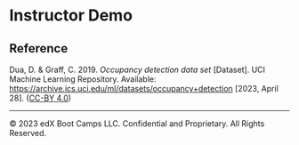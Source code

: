 # Instructor Demo

## Reference

Dua, D. & Graff, C. 2019. *Occupancy detection data set* [Dataset]. UCI Machine Learning Repository. Available: https://archive.ics.uci.edu/ml/datasets/occupancy+detection [2023, April 28]. ([CC-BY 4.0](https://creativecommons.org/licenses/by/4.0/legalcode))

---

© 2023 edX Boot Camps LLC. Confidential and Proprietary. All Rights Reserved.
